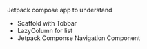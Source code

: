 Jetpack compose app to understand
- Scaffold with Tobbar
- LazyColumn for list
- Jetpack Componse Navigation Component
